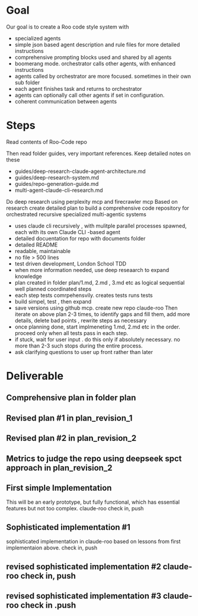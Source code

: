 # Goal
Our goal is to create a Roo code style system with
- specialized agents
- simple json based agent description and rule files for more detailed instructions
- comprehensive prompting blocks used and shared by all agents
- boomerang mode. orchestrator calls other agents, with enhanced instructions
- agents called by orchestrator are more focused. sometimes in their own sub folder 
- each agent finishes task and returns to orchestrator
- agents can optionally call other agents if set in configuration.
- coherent communication between agents

# Steps
Read contents of Roo-Code repo 

Then read folder guides, very important references. Keep detailed notes on these
- guides/deep-research-claude-agent-architecture.md
- guides/deep-research-system.md
- guides/repo-generation-guide.md
- multi-agent-claude-cli-research.md

Do deep research using perplexity mcp and firecrawler mcp
Based on research create detailed plan to build a comprehensive code repository for orchestrated recursive specialized multi-agentic systems
- uses claude cli recursively , with mulitple parallel processes spawned, each with its own Claude CLI -based agent
- detailed docuentation for repo with documents folder
- detailed README
- readable, maintainable
- no file > 500 lines
- test driven development, London School TDD
- when more information needed, use deep reseaarch to expand knowledge
- plan created in folder plan/1.md, 2.md , 3.md etc as logical sequential well planned coordinated steps
- each step tests comrpehensvily. creates tests runs tests
- build simpel, test , then expand 
- save versions  using github mcp. create new repo claude-roo
Then iterate on above plan 2-3 times, to identify gaps and fill them, add more details, delete bad points , rewrite steps as necessary
- once planning done, start implmeneting 1.md, 2.md etc in the order. proceed only when all tests pass in each step. 
- if stuck, wait for user input . do this only if absolutely necessary. no more than 2-3 such stops during the entire process. 
- ask clarifying  questions to user up front rather than later 



# Deliverable
## Comprehensive plan in folder plan
## Revised plan #1 in plan_revision_1
## Revised plan #2 in plan_revision_2
## Metrics to judge the repo using deepseek spct approach in plan_revision_2 

## First simple Implementation
This will be an early prototype, but fully functional, which has essential features but not too complex. claude-roo check in, push
## Sophisticated implementation #1
sophisticated implementation in claude-roo based on lessons from first implementaion above. check in, push
## revised sophisticated implementation #2 claude-roo check in, push
## revised sophisticated implementation #3 claude-roo check in .push

